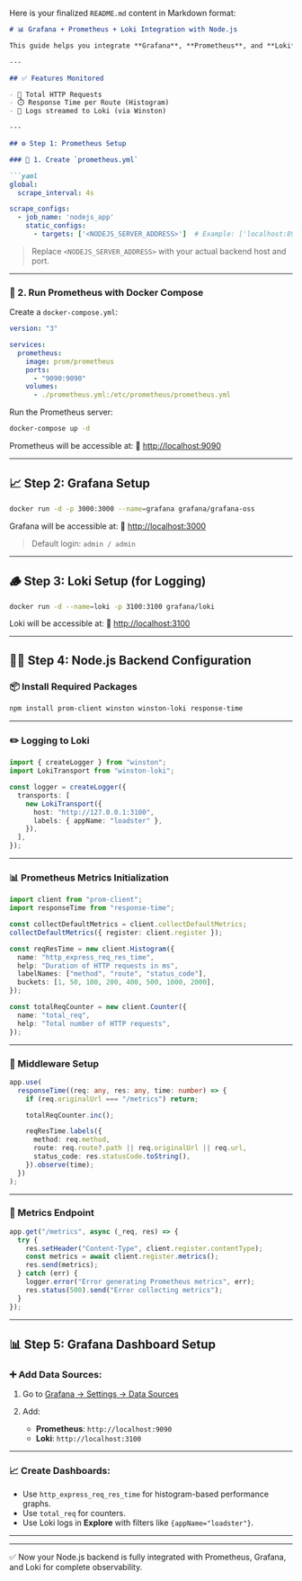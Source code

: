 Here is your finalized `README.md` content in Markdown format:

````markdown
# 📊 Grafana + Prometheus + Loki Integration with Node.js

This guide helps you integrate **Grafana**, **Prometheus**, and **Loki** with a **Node.js** backend to monitor metrics and logs in real-time.

---

## ✅ Features Monitored

- 🔢 Total HTTP Requests
- ⏱️ Response Time per Route (Histogram)
- 📄 Logs streamed to Loki (via Winston)

---

## ⚙️ Step 1: Prometheus Setup

### 🔧 1. Create `prometheus.yml`

```yaml
global:
  scrape_interval: 4s

scrape_configs:
  - job_name: 'nodejs_app'
    static_configs:
      - targets: ['<NODEJS_SERVER_ADDRESS>']  # Example: ['localhost:8904']
````

> Replace `<NODEJS_SERVER_ADDRESS>` with your actual backend host and port.

---

### 🚀 2. Run Prometheus with Docker Compose

Create a `docker-compose.yml`:

```yaml
version: "3"

services:
  prometheus:
    image: prom/prometheus
    ports:
      - "9090:9090"
    volumes:
      - ./prometheus.yml:/etc/prometheus/prometheus.yml
```

Run the Prometheus server:

```bash
docker-compose up -d
```

Prometheus will be accessible at:
🔗 [http://localhost:9090](http://localhost:9090)

---

## 📈 Step 2: Grafana Setup

```bash
docker run -d -p 3000:3000 --name=grafana grafana/grafana-oss
```

Grafana will be accessible at:
🔗 [http://localhost:3000](http://localhost:3000)

> Default login: `admin / admin`

---

## 🪵 Step 3: Loki Setup (for Logging)

```bash
docker run -d --name=loki -p 3100:3100 grafana/loki
```

Loki will be accessible at:
🔗 [http://localhost:3100](http://localhost:3100)

---

## 🧑‍💻 Step 4: Node.js Backend Configuration

### 📦 Install Required Packages

```bash
npm install prom-client winston winston-loki response-time
```

---

### ✏️ Logging to Loki

```ts
import { createLogger } from "winston";
import LokiTransport from "winston-loki";

const logger = createLogger({
  transports: [
    new LokiTransport({
      host: "http://127.0.0.1:3100",
      labels: { appName: "loadster" },
    }),
  ],
});
```

---

### 📊 Prometheus Metrics Initialization

```ts
import client from "prom-client";
import responseTime from "response-time";

const collectDefaultMetrics = client.collectDefaultMetrics;
collectDefaultMetrics({ register: client.register });

const reqResTime = new client.Histogram({
  name: "http_express_req_res_time",
  help: "Duration of HTTP requests in ms",
  labelNames: ["method", "route", "status_code"],
  buckets: [1, 50, 100, 200, 400, 500, 1000, 2000],
});

const totalReqCounter = new client.Counter({
  name: "total_req",
  help: "Total number of HTTP requests",
});
```

---

### 🧩 Middleware Setup

```ts
app.use(
  responseTime((req: any, res: any, time: number) => {
    if (req.originalUrl === "/metrics") return;

    totalReqCounter.inc();

    reqResTime.labels({
      method: req.method,
      route: req.route?.path || req.originalUrl || req.url,
      status_code: res.statusCode.toString(),
    }).observe(time);
  })
);
```

---

### 📡 Metrics Endpoint

```ts
app.get("/metrics", async (_req, res) => {
  try {
    res.setHeader("Content-Type", client.register.contentType);
    const metrics = await client.register.metrics();
    res.send(metrics);
  } catch (err) {
    logger.error("Error generating Prometheus metrics", err);
    res.status(500).send("Error collecting metrics");
  }
});
```

---

## 📊 Step 5: Grafana Dashboard Setup

### ➕ Add Data Sources:

1. Go to [Grafana → Settings → Data Sources](http://localhost:3000/datasources)
2. Add:

   * **Prometheus**: `http://localhost:9090`
   * **Loki**: `http://localhost:3100`

---

### 📈 Create Dashboards:

* Use `http_express_req_res_time` for histogram-based performance graphs.
* Use `total_req` for counters.
* Use Loki logs in **Explore** with filters like `{appName="loadster"}`.

---



---

✅ Now your Node.js backend is fully integrated with Prometheus, Grafana, and Loki for complete observability.

```

```
